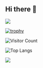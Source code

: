 ## Hi there 👋

<!--
**haseeex/haseeex** is a ✨ _special_ ✨ repository because its `README.md` (this file) appears on your GitHub profile.

Here are some ideas to get you started:

- 🔭 I’m currently working on ...
- 🌱 I’m currently learning ...
- 👯 I’m looking to collaborate on ...
- 🤔 I’m looking for help with ...
- 💬 Ask me about ...
- 📫 How to reach me: ...
- 😄 Pronouns: ...
- ⚡ Fun fact: ...
-->

![](https://github-readme-stats.vercel.app/api?username=haseeex&show_icons=true&theme=transparent)

[![trophy](https://github-profile-trophy.vercel.app/?username=ryo-ma)](https://github.com/haseeex/github-profile-trophy)

![Visitor Count](https://profile-counter.glitch.me/haseeex/count.svg)

![Top Langs](https://github-readme-stats.vercel.app/api/top-langs/?username=haseeex&layout=compact&theme=tokyonight)

![](https://github-readme-activity-graph.cyclic.app/graph?username=haseeex&theme=dracula)
